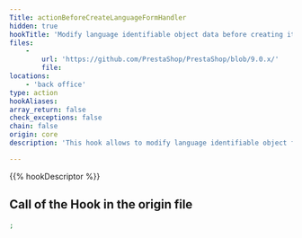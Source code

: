 ```yaml
---
Title: actionBeforeCreateLanguageFormHandler
hidden: true
hookTitle: 'Modify language identifiable object data before creating it'
files:
    -
        url: 'https://github.com/PrestaShop/PrestaShop/blob/9.0.x/'
        file: 
locations:
    - 'back office'
type: action
hookAliases: 
array_return: false
check_exceptions: false
chain: false
origin: core
description: 'This hook allows to modify language identifiable object forms data before it was created'

---
```


{{% hookDescriptor %}}

## Call of the Hook in the origin file

```php
;
```
